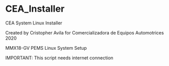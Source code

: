 # CEA_Installer
CEA System Linux Installer

Created by Cristopher Avila for Comercializadora de Equipos Automotrices 2020

MMX18-GV PEMS Linux System Setup

IMPORTANT: This script needs internet connection

